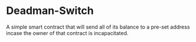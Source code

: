 # Deadman-Switch

 A simple smart contract that will send all of its balance to a pre-set address incase the owner of that contract is incapacitated.
